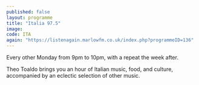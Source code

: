 ```yaml
---
published: false
layout: programme
title: "Italia 97.5"
image: 
code: ITA
again: "https://listenagain.marlowfm.co.uk/index.php?programmeID=136"
---
```

Every other Monday from 9pm to 10pm, with a repeat the week after. 

Theo Toaldo brings you an hour of Italian music, food, and culture, accompanied by an eclectic selection of other music. 